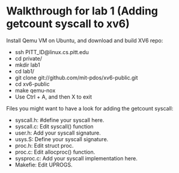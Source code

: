 # Walkthrough for lab 1 (Adding getcount syscall to xv6)
<p>Install Qemu VM on Ubuntu, and download and build XV6 repo:</p>
<ul>
  <li>ssh PITT_ID@linux.cs.pitt.edu</li>
  <li>cd private/</li>
  <li>mkdir lab1</li>
  <li>cd lab1/</li>
  <li>git clone git://github.com/mit-pdos/xv6-public.git</li>
  <li>cd xv6-public</li>
  <li>make qemu-nox</li>
  <li>Use Ctrl + A, and then X to exit</li>
</ul>

<p>Files you might want to have a look for adding the getcount syscall:</p>
<ul>
  <li>syscall.h: #define your syscall here.</li>
  <li>syscall.c: Edit syscall() function</li>
  <li>user.h: Add your syscall signature.</li>
  <li>usys.S: Define your syscall signature.</li>
  <li>proc.h: Edit struct proc.</li>
  <li>proc.c: Edit allocproc() function.</li>
  <li>sysproc.c: Add your syscall implementation here.</li>
  <li>Makefie: Edit UPROGS.</li>
</ul>

